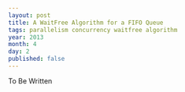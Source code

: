 ```yaml
---
layout: post
title: A WaitFree Algorithm for a FIFO Queue
tags: parallelism concurrency waitfree algorithm
year: 2013
month: 4
day: 2
published: false
---
```


To Be Written


